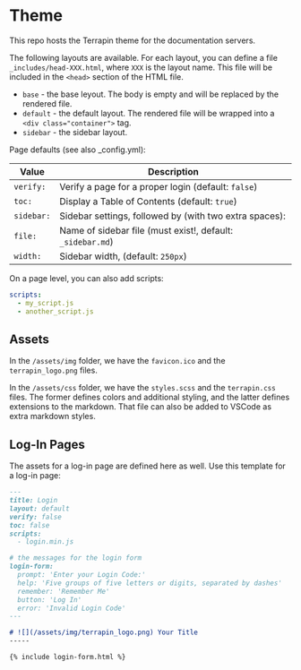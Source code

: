 # Theme

This repo hosts the Terrapin theme for the documentation servers.

The following layouts are available. For each layout, you can define a file `_includes/head-XXX.html`, where `XXX` is the layout name. This file will be included in the `<head>` section of the HTML file.

* `base` - the base leyout. The body is empty and will be replaced by the rendered file.
* `default` - the default layout. The rendered file will be wrapped into a `<div class="container">` tag.
* `sidebar` - the sidebar layout. 

Page defaults (see also _config.yml):

| Value | Description
| ----- | -----------
| `verify:` | Verify a page for a proper login (default: `false`)
| `toc:` | Display a Table of Contents (default: `true`)
| `sidebar:` | Sidebar settings, followed by (with two extra spaces):
| `file:` | Name of sidebar file (must exist!, default: `_sidebar.md`)
| `width:`  | Sidebar width, (default: `250px`)

On a page level, you can also add scripts:

```yaml
scripts:
  - my_script.js
  - another_script.js
```

## Assets

In the `/assets/img` folder, we have the `favicon.ico` and the `terrapin_logo.png` files.

In the `/assets/css` folder, we have the `styles.scss` and the `terrapin.css` files. The former defines colors and additional styling, and the latter defines extensions to the markdown. That file can also be added to VSCode as extra markdown styles.

## Log-In Pages

The assets for a log-in page are defined here as well. Use this template for a log-in page:

```markdown
---
title: Login
layout: default
verify: false
toc: false
scripts:
  - login.min.js

# the messages for the login form
login-form:
  prompt: 'Enter your Login Code:'
  help: 'Five groups of five letters or digits, separated by dashes'
  remember: 'Remember Me'
  button: 'Log In'
  error: 'Invalid Login Code'
---

# ![](/assets/img/terrapin_logo.png) Your Title
-----

{% include login-form.html %}
```
